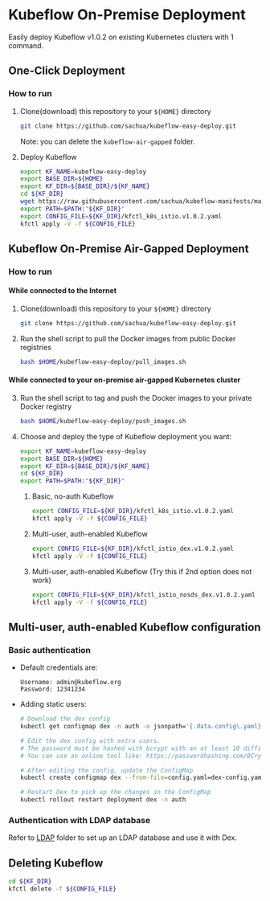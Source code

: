 # Kubeflow On-Premise Deployment

Easily deploy Kubeflow v1.0.2 on existing Kubernetes clusters with 1 command.

## One-Click Deployment

### How to run

1. Clone(download) this repository to your `${HOME}` directory

    ```bash
    git clone https://github.com/sachua/kubeflow-easy-deploy.git
    ```
    
    Note: you can delete the `kubeflow-air-gapped` folder.

2. Deploy Kubeflow

    ```bash
    export KF_NAME=kubeflow-easy-deploy
    export BASE_DIR=${HOME}
    export KF_DIR=${BASE_DIR}/${KF_NAME}
    cd ${KF_DIR}
    wget https://raw.githubusercontent.com/sachua/kubeflow-manifests/master/kfdef/kfctl_k8s_istio.v1.0.2.yaml
    export PATH=$PATH:"${KF_DIR}"
    export CONFIG_FILE=${KF_DIR}/kfctl_k8s_istio.v1.0.2.yaml
    kfctl apply -V -f ${CONFIG_FILE}
    ```

## Kubeflow On-Premise Air-Gapped Deployment

### How to run

#### While connected to the Internet

1. Clone(download) this repository to your `${HOME}` directory

    ```bash
    git clone https://github.com/sachua/kubeflow-easy-deploy.git
    ```
    
2. Run the shell script to pull the Docker images from public Docker registries

    ```bash
    bash $HOME/kubeflow-easy-deploy/pull_images.sh
    ```
    
#### While connected to your on-premise air-gapped Kubernetes cluster

3. Run the shell script to tag and push the Docker images to your private Docker registry

    ```bash
    bash $HOME/kubeflow-easy-deploy/push_images.sh
    ```

4. Choose and deploy the type of Kubeflow deployment you want:

    ```bash
    export KF_NAME=kubeflow-easy-deploy
    export BASE_DIR=${HOME}
    export KF_DIR=${BASE_DIR}/${KF_NAME}
    cd ${KF_DIR}
    export PATH=$PATH:"${KF_DIR}"
    ```

    1. Basic, no-auth Kubeflow

        ```bash
        export CONFIG_FILE=${KF_DIR}/kfctl_k8s_istio.v1.0.2.yaml
        kfctl apply -V -f ${CONFIG_FILE}
        ```
    2. Multi-user, auth-enabled Kubeflow

        ```bash
        export CONFIG_FILE=${KF_DIR}/kfctl_istio_dex.v1.0.2.yaml
        kfctl apply -V -f ${CONFIG_FILE}
        ```
    3. Multi-user, auth-enabled Kubeflow (Try this if 2nd option does not work)

        ```bash
        export CONFIG_FILE=${KF_DIR}/kfctl_istio_nosds_dex.v1.0.2.yaml
        kfctl apply -V -f ${CONFIG_FILE}
        ```

## Multi-user, auth-enabled Kubeflow configuration

### Basic authentication

- Default credentials are:

    ```ldif
    Username: admin@kubeflow.org
    Password: 12341234
    ```

- Adding static users:

    ```bash
    # Download the dex config
    kubectl get configmap dex -n auth -o jsonpath='{.data.config\.yaml}' > dex-config.yaml

    # Edit the dex config with extra users.
    # The password must be hashed with bcrypt with an at least 10 difficulty level.
    # You can use an online tool like: https://passwordhashing.com/BCrypt

    # After editing the config, update the ConfigMap
    kubectl create configmap dex --from-file=config.yaml=dex-config.yaml -n auth --dry-run -oyaml | kubectl apply -f -

    # Restart Dex to pick up the changes in the ConfigMap
    kubectl rollout restart deployment dex -n auth
    ```

### Authentication with LDAP database

Refer to [LDAP](LDAP/) folder to set up an LDAP database and use it with Dex.

## Deleting Kubeflow

```bash
cd ${KF_DIR}
kfctl delete -f ${CONFIG_FILE}
```
